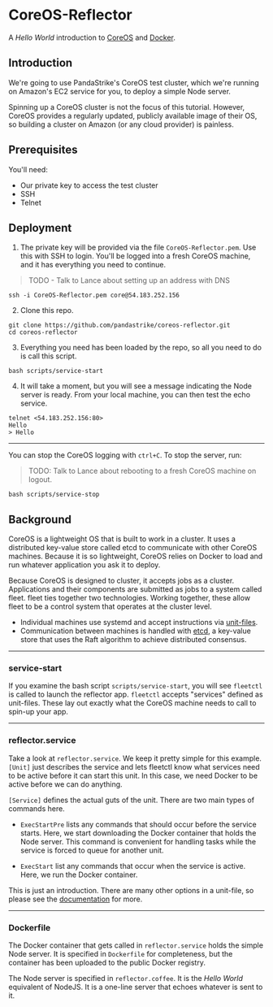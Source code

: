 # CoreOS-Reflector

A _Hello World_ introduction to [CoreOS][0] and [Docker][1].

## Introduction

We're going to use PandaStrike's CoreOS test cluster, which we're running on Amazon's EC2 service for you, to deploy a simple Node server.  

Spinning up a CoreOS cluster is not the focus of this tutorial.  However, CoreOS provides a regularly updated, publicly available image of their OS, so building a cluster on Amazon (or any cloud provider) is painless.

## Prerequisites

You'll need:
- Our private key to access the test cluster
- SSH
- Telnet

## Deployment

1. The private key will be provided via the file `CoreOS-Reflector.pem`.  Use this with SSH to login.  You'll be logged into a fresh CoreOS machine, and it has everything you need to continue.  

  > TODO - Talk to Lance about setting up an address with DNS

  ```
  ssh -i CoreOS-Reflector.pem core@54.183.252.156
  ```

2. Clone this repo.

  ```
  git clone https://github.com/pandastrike/coreos-reflector.git
  cd coreos-reflector
  ```

3. Everything you need has been loaded by the repo, so all you need to do is call this script.

  ```
  bash scripts/service-start
  ```

4.  It will take a moment, but you will see a message indicating the Node server is ready.  From your local machine, you can then test the echo service.

  ```
  telnet <54.183.252.156:80>
  Hello
  > Hello
  ```

--------

You can stop the CoreOS logging with `ctrl+C`.  To stop the server, run:

  > TODO: Talk to Lance about rebooting to a fresh CoreOS machine on logout.

  ```
  bash scripts/service-stop
  ```

## Background
CoreOS is a lightweight OS that is built to work in a cluster.  It uses a distributed key-value store called etcd to communicate with other CoreOS machines.  Because it is so lightweight, CoreOS relies on Docker to load and run whatever application you ask it to deploy.

Because CoreOS is designed to cluster, it accepts jobs as a cluster.  Applications and their components are submitted as jobs to a system called fleet.  fleet ties together two technologies.  Working together, these allow fleet to be a control system that operates at the cluster level.  
- Individual machines use systemd and accept instructions via [unit-files][2].  
- Communication between machines is handled with [etcd][3], a key-value store that uses the Raft algorithm to achieve distributed consensus.

---
### service-start
If you examine the bash script `scripts/service-start`, you will see `fleetctl` is called to launch the reflector app.  `fleetctl` accepts "services" defined as unit-files. These lay out exactly what the CoreOS machine needs to call to spin-up your app.

---
### reflector.service
Take a look at `reflector.service`.  We keep it pretty simple for this example.  `[Unit]` just describes the service and lets fleetctl know what services need to be active before it can start this unit.  In this case, we need Docker to be active before we can do anything.

`[Service]` defines the actual guts of the unit.  There are two main types of commands here.

- `ExecStartPre` lists any commands that should occur before the service starts.  Here, we start downloading the Docker container that holds the Node server.  This command is convenient for handling tasks while the service is forced to queue for another unit.

- `ExecStart` list any commands that occur when the service is active.  Here, we run the Docker container.

This is just an introduction.  There are many other options in a unit-file, so please see the [documentation][2] for more.

---
### Dockerfile
The Docker container that gets called in `reflector.service` holds the simple Node server.  It is specified in `Dockerfile` for completeness, but the container has been uploaded to the public Docker registry.

The Node server is specified in `reflector.coffee`.  It is the *Hello World* equivalent of NodeJS.  It is  a one-line server that echoes whatever is sent to it.  

[0]:https://coreos.com/
[1]:https://docker.com/
[2]:https://coreos.com/docs/launching-containers/launching/fleet-unit-files/
[3]:https://coreos.com/docs/distributed-configuration/getting-started-with-etcd/
